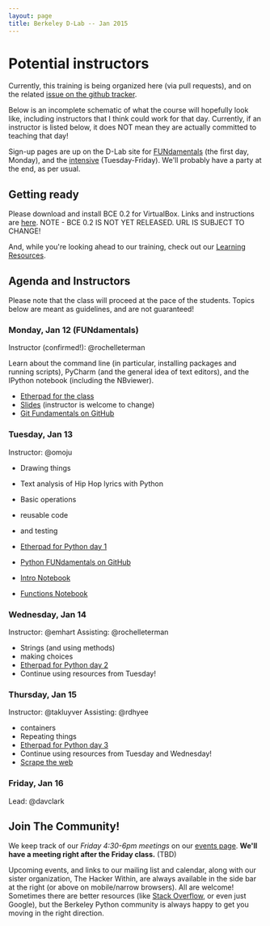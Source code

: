 ```yaml
---
layout: page
title: Berkeley D-Lab -- Jan 2015
---
```

# Potential instructors

Currently, this training is being organized here (via pull requests), and on the
related [issue on the github
tracker](https://github.com/dlab-berkeley/python-berkeley/issues/37).

Below is an incomplete schematic of what the course will hopefully look like,
including instructors that I think could work for that day. Currently, if an
instructor is listed below, it does NOT mean they are actually committed to
teaching that day!

Sign-up pages are up on the D-Lab site for
[FUNdamentals](http://dlab.berkeley.edu/training/programming-fundamentals-0)
(the first day, Monday), and the
[intensive](http://dlab.berkeley.edu/training/python-intensive-2)
(Tuesday-Friday). We'll probably have a party at the end, as per usual.

## Getting ready

Please download and install BCE 0.2 for VirtualBox. Links and instructions are
[here](http://collaboratool.berkeley.edu/using-virtualbox.html). NOTE - BCE 0.2
IS NOT YET RELEASED. URL IS SUBJECT TO CHANGE!

And, while you're looking ahead to our training, check out our [Learning
Resources](learning_resources.html).

## Agenda and Instructors

Please note that the class will proceed at the pace of the students. Topics
below are meant as guidelines, and are not guaranteed!


### Monday, Jan 12 (FUNdamentals)

Instructor (confirmed!): @rochelleterman

Learn about the command line (in particular, installing packages and running
scripts), PyCharm (and the general idea of text editors), and the IPython
notebook (including the NBviewer).

 - [Etherpad for the class]()
 - [Slides](https://docs.google.com/presentation/d/1RwrP4171VsgA-cj4p9h5bfOgZ4xWzH4Op_RlXqBgIss/edit?usp=sharing) (instructor is welcome to change)
 - [Git Fundamentals on GitHub](https://github.com/dlab-berkeley/git-fundamentals)


### Tuesday, Jan 13

Instructor: @omoju

 - Drawing things
 - Text analysis of Hip Hop lyrics with Python

 - Basic operations
 - reusable code
 - and testing
 - [Etherpad for Python day 1]()
 - [Python FUNdamentals on GitHub](https://github.com/dlab-berkeley/python-fundamentals)
 - [Intro Notebook](https://github.com/dlab-berkeley/python-fundamentals/blob/master/cheat-sheets/01-Intro.ipynb)
 - [Functions Notebook](https://github.com/dlab-berkeley/python-fundamentals/blob/master/cheat-sheets/02-Functions%20and%20Using%20Modules.ipynb)


### Wednesday, Jan 14

Instructor: @emhart
Assisting: @rochelleterman

 - Strings (and using methods)
 - making choices
 - [Etherpad for Python day 2]()
 - Continue using resources from Tuesday!


### Thursday, Jan 15

Instructor: @takluyver
Assisting: @rdhyee

 - containers
 - Repeating things
 - [Etherpad for Python day 3]()
 - Continue using resources from Tuesday and Wednesday!
 - [Scrape the web](http://docs.python-guide.org/en/latest/scenarios/scrape/)


### Friday, Jan 16

Lead: @davclark

## Join The Community!

We keep track of our *Friday 4:30-6pm meetings* on our [events page](/events).
**We'll have a meeting right after the Friday class.** (TBD)

Upcoming events, and links to our mailing list and calendar, along with our
sister organization, The Hacker Within, are always available in the side bar at
the right (or above on mobile/narrow browsers). All are welcome! Sometimes there
are better resources (like [Stack Overflow](http://stackoverflow.com), or even
just Google), but the Berkeley Python community is always happy to get you
moving in the right direction.
